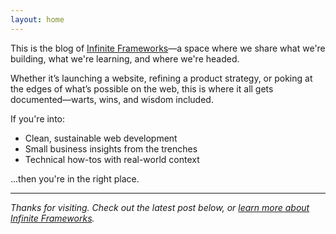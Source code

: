 ```yaml
---
layout: home
---
```


This is the blog of [Infinite Frameworks](https://infiniteframeworks.com)—a space where we share what we're building, what we're learning, and where we're headed.

Whether it’s launching a website, refining a product strategy, or poking at the edges of what’s possible on the web, this is where it all gets documented—warts, wins, and wisdom included.

If you're into:
- Clean, sustainable web development
- Small business insights from the trenches
- Technical how-tos with real-world context

...then you're in the right place.

---

_Thanks for visiting. Check out the latest post below, or [learn more about Infinite Frameworks](https://infiniteframeworks.com)._

